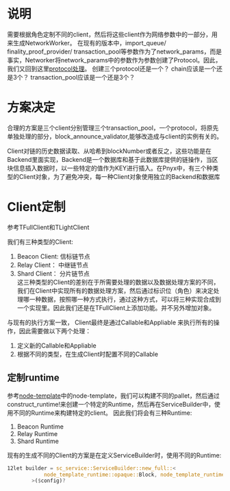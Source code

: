 # 说明

需要根据角色定制不同的client，然后将这些client作为网络参数中的一部分，用来生成NetworkWorker。 在现有的版本中，import_queue/ finality_proof_provider/ transaction_pool等参数作为了network_params，而是事实，Networker将network_params中的参数作为参数创建了Protocol。因此，我们又回到这里[protocol处理](./4-protocol处理.md)。
创建三个protocol还是一个？
chain应该是一个还是3个？
transaction_pool应该是一个还是3个？

# 方案决定
合理的方案是三个client分别管理三个transaction_pool，一个protocol，将原先单独处理的部分，block_announce_validator,能够改造成与client的实例有关的。

Client对链的历史数据读取、从哈希到blockNumber或者反之，这些功能是在Backend里面实现，Backend是一个数据库和基于此数据库提供的链操作，当区块信息插入数据时，以一些特定的值作为KEY进行插入。在Pnyx中，有三个种类型的Client对象，为了避免冲突，每一种Client对象使用独立的Backend和数据库

# Client定制

参考TFullClient和TLightClient

我们有三种类型的Client:
1. Beacon Client: 信标链节点
2. Relay Client： 中继链节点
3. Shard Client： 分片链节点  
这三种类型的Client的差别在于所需要处理的数据以及数据处理方案的不同，我们在Client中实现所有的数据处理方案，然后通过标识位（角色）来决定处理哪一种数据，按照哪一种方式执行，通过这种方式，可以将三种实现合成到一个实现里。因此我们还是在TFullClient上添加功能。并不另外增加对象。

与现有的执行方案一致，  Client最终是通过Callable和Appliable 来执行所有的操作，因此需要做以下两个处理：
1. 定义新的Callable和Appliable
2. 根据不同的类型，在生成Client时配置不同的Callable


## 定制runtime
参考[node-template]()中的node-template，我们可以构建不同的pallet，然后通过construct_runtime!来创建一个特定的Runtime，然后再在ServiceBuilder中，使用不同的Runtime来构建特定的client。 因此我们将会有三种Runtime:
1. Beacon Runtime
2. Relay Runtime
3. Shard Runtime

现有的生成不同的Client的方案是在定义ServiceBuilder时，使用不同的Runtime:
```rust 
12let builder = sc_service::ServiceBuilder::new_full::<
            node_template_runtime::opaque::Block, node_template_runtime::RuntimeApi, crate::service::Executor
        >($config)?
```